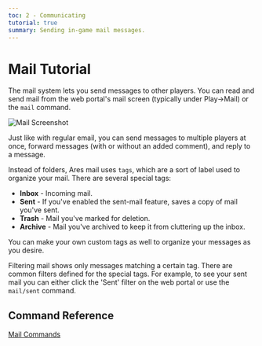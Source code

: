 ```yaml
---
toc: 2 - Communicating
tutorial: true
summary: Sending in-game mail messages.
---
```

# Mail Tutorial

The mail system lets you send messages to other players.  You can read and send mail from the web portal's mail screen (typically under Play->Mail) or the `mail` command.

![Mail Screenshot](https://aresmush.com/images/help-images/mail.png)

Just like with regular email, you can send messages to multiple players at once, forward messages (with or without an added comment), and reply to a message.

Instead of folders, Ares mail uses `tags`, which are a sort of label used to organize your mail.  There are several special tags:  

* **Inbox** - Incoming mail.
* **Sent** - If you've enabled the sent-mail feature, saves a copy of mail you've sent.
* **Trash** - Mail you've marked for deletion.
* **Archive** - Mail you've archived to keep it from cluttering up the inbox.

You can make your own custom tags as well to organize your messages as you desire.

Filtering mail shows only messages matching a certain tag. There are common filters defined for the special tags.  For example, to see your sent mail you can either click the 'Sent' filter on the web portal or use the `mail/sent` command.

## Command Reference

[Mail Commands](/help/mail)
